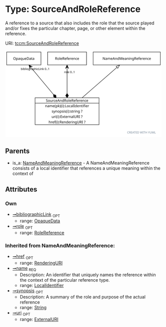 
# Type: SourceAndRoleReference


A reference to a source that also includes the role that the source played and/or fixes the particular chapter,
page, or other element within the reference.

URI: [tccm:SourceAndRoleReference](https://hotecosystem.org/tccm/SourceAndRoleReference)


![img](images/SourceAndRoleReference.svg)

## Parents

 *  is_a: [NameAndMeaningReference](NameAndMeaningReference.md) - A NameAndMeaningReference consists of a local identifier that references a unique meaning within the context of

## Attributes


### Own

 * [➞bibliographicLink](sourceAndRoleReference__bibliographicLink.md)  <sub>OPT</sub>
    * range: [OpaqueData](OpaqueData.md)
 * [➞role](sourceAndRoleReference__role.md)  <sub>OPT</sub>
    * range: [RoleReference](RoleReference.md)

### Inherited from NameAndMeaningReference:

 * [➞href](nameAndMeaningReference__href.md)  <sub>OPT</sub>
    * range: [RenderingURI](types/RenderingURI.md)
 * [➞name](nameAndMeaningReference__name.md)  <sub>REQ</sub>
    * Description: An identifier that uniquely names the reference within the context of the particular reference type.
    * range: [LocalIdentifier](types/LocalIdentifier.md)
 * [➞synopsis](nameAndMeaningReference__synopsis.md)  <sub>OPT</sub>
    * Description: A summary of the role and purpose of the actual reference
    * range: [String](types/String.md)
 * [➞uri](nameAndMeaningReference__uri.md)  <sub>OPT</sub>
    * range: [ExternalURI](types/ExternalURI.md)
